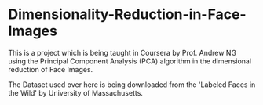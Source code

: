# Dimensionality-Reduction-in-Face-Images
This is a project which is being taught in Coursera by Prof. Andrew NG using the Principal Component Analysis (PCA) algorithm in the dimensional reduction of Face Images.

The Dataset used over here is being downloaded from the 'Labeled Faces in the Wild' by University of Massachusetts.




